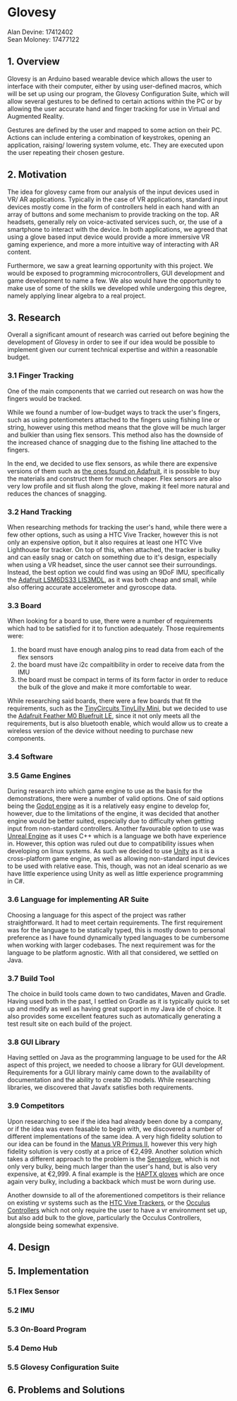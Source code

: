 # Glovesy
Alan Devine: 17412402 <br>
Sean Moloney: 17477122

## 1. Overview

Glovesy is an Arduino based wearable device which allows the user to interface with their computer, either by using user-defined macros, which will be set up using our program, the Glovesy Configuration Suite, which will allow several gestures to be defined to certain actions within the PC or by allowing the user accurate hand and finger tracking for use in Virtual and Augmented Reality.

Gestures are defined by the user and mapped to some action on their PC. Actions can include entering a combination of keystrokes, opening an application, raising/ lowering system volume, etc. They are executed upon the user repeating their chosen gesture.

## 2. Motivation

The idea for glovesy came from our analysis of the input devices used in VR/ AR applications. Typically in the case of VR applications, standard input devices mostly come in the form of controllers held in each hand with an array of buttons and some mechanism to provide tracking on the top. AR headsets, generally rely on voice-activated services such, or, the use of a smartphone to interact with the device. In both applications, we agreed that using a glove based input device would provide a more immersive VR gaming experience, and more a more intuitive way of interacting with AR content.

Furthermore, we saw a great learning opportunity with this project. We would be exposed to programming microcontrollers, GUI development and game development to name a few. We also would have the opportunity to make use of some of the skills we developed while undergoing this degree, namely applying linear algebra to a real project.

## 3. Research

Overall a significant amount of research was carried out before begining the development of Glovesy in order to see if our idea would be possible to implement given our current technical expertise and within a reasonable budget.

### 3.1 Finger Tracking

One of the main components that we carried out research on was how the fingers would be tracked.

While we found a number of low-budget ways to track the user's fingers, such as using potentiometers attached to the fingers using fishing line or string, however using this method means that the glove will be much larger and bulkier than using flex sensors. This method also has the downside of the increased chance of snagging due to the fishing line attached to the fingers.

In the end, we decided to use flex sensors, as while there are expensive versions of them such as [the ones found on Adafruit](https://www.adafruit.com/product/1070), it is possible to buy the materials and construct them for much cheaper. Flex sensors are also very low profile and sit flush along the glove, making it feel more natural and reduces the chances of snagging.

### 3.2 Hand Tracking

When researching methods for tracking the user's hand, while there were a few other options, such as using a HTC Vive Tracker, however this is not only an expensive option, but it also requires at least one HTC Vive Lighthouse for tracker. On top of this, when attached, the tracker is bulky and can easily snag or catch on something due to it's design, especially when using a VR headset, since the user cannot see their surroundings.  Instead, the best option we could find was using an 9DoF IMU, specifically the [Adafruit LSM6DS33 LIS3MDL](https://www.adafruit.com/product/4485), as it was both cheap and small, while also offering accurate accelerometer and gyroscope data.

### 3.3 Board

When looking for a board to use, there were a number of requirements which had to be satisfied for it to function adequately. Those requirements were: 
1. the board must have enough analog pins to read data from each of the flex sensors
2. the board must have i2c compaitibility in order to receive data from the IMU
3. the board must be compact in terms of its form factor in order to reduce the bulk of the glove and make it more comfortable to wear.

While researching said boards, there were a few boards that fit the requirements, such as the [TinyCircuits TinyLilly Mini](https://tinycircuits.com/products/tinylily-mini-processor?_pos=10&_sid=cbfd15ac9&_ss=r), but we decided to use the [Adafruit Feather M0 Bluefruit LE](https://www.adafruit.com/product/2995), since it not only meets all the requirements, but is also bluetooth enable, which would allow us to create a wireless version of the device without needing to purchase new components.

### 3.4 Software

### 3.5 Game Engines

During research into which game engine to use as the basis for the demonstrations, there were a number of valid options. One of said options being the [Godot engine](https://godotengine.org/) as it is a relatively easy engine to develop for, however, due to the limitations of the engine, it was decided that another engine would be better suited, especially due to difficulty when getting input from non-standard controllers. Another favourable option to use was [Unreal Engine](https://www.unrealengine.com/) as it uses C++ which is a language we both have experience in. However, this option was ruled out due to compatibility issues when developing on linux systems. As such we decided to use [Unity](https://unity.com/) as it is a cross-platform game engine, as well as allowing non-standard input devices to be used with relative ease. This, though, was not an ideal scenario as we have little experience using Unity as well as little experience programming in C#.

### 3.6 Language for implementing AR Suite

Choosing a language for this aspect of the project was rather straightforward. It had to meet certain requirements. The first requirement was for the language to be statically typed, this is mostly down to personal preference as I have found dynamically typed languages to be cumbersome when working with larger codebases. The next requirement was for the language to be platform agnostic. With all that considered, we settled on Java.

### 3.7 Build Tool

The choice in build tools came down to two candidates, Maven and Gradle. Having used both in the past, I settled on Gradle as it is typically quick to set up and modify as well as having great support in my Java ide of choice. It also provides some excellent features such as automatically generating a test result site on each build of the project.

### 3.8 GUI Library

Having settled on Java as the programming language to be used for the AR aspect of this project, we needed to choose a library for GUI development. Requirements for a GUI library mainly came down to the availability of documentation and the ability to create 3D models. While researching libraries, we discovered that Javafx satisfies both requirements.

### 3.9 Competitors 

Upon researching to see if the idea had already been done by a company, or if the idea was even feasable to begin with, we discovered a number of different implementations of the same idea. A very high fidelity solution to our idea can be found in the [Manus VR Primus II](https://www.manus-vr.com/mocap-gloves), however this very high fidelity solution is very costly at a price of €2,499.  Another solution which takes a different approach to the problem is the [Senseglove](https://www.senseglove.com/), which is not only very bulky, being much larger than the user's hand, but is also very expensive, at €2,999. A final example is the [HAPTX gloves](https://haptx.com/) which are once again very bulky, including a backback which must be worn during use.

Another downside to all of the aforementioned competitors is their reliance on existing vr systems such as the [HTC Vive Trackers](https://www.vive.com/eu/accessory/vive-tracker/), or the [Occulus Controllers](https://www.oculus.com/quest-2/accessories/) which not only require the user to have a vr environment set up, but also add bulk to the glove, particularly the Occulus Controllers, alongside being somewhat expensive.

## 4. Design

## 5. Implementation

### 5.1 Flex Sensor
### 5.2 IMU
### 5.3 On-Board Program
### 5.4 Demo Hub
### 5.5 Glovesy Configuration Suite

## 6. Problems and Solutions
